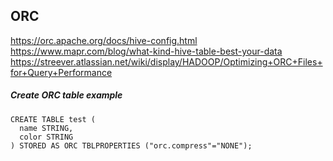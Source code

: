 
## ORC
https://orc.apache.org/docs/hive-config.html
https://www.mapr.com/blog/what-kind-hive-table-best-your-data
https://streever.atlassian.net/wiki/display/HADOOP/Optimizing+ORC+Files+for+Query+Performance

##### Create ORC table example
```
CREATE TABLE test (
  name STRING,
  color STRING
) STORED AS ORC TBLPROPERTIES ("orc.compress"="NONE");
```
